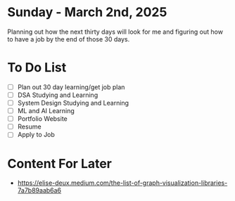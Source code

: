# Sunday - March 2nd, 2025

Planning out how the next thirty days will look for me and figuring out how to have a job by the end of those 30 days.

# To Do List
- [ ] Plan out 30 day learning/get job plan
- [ ] DSA Studying and Learning
- [ ] System Design Studying and Learning
- [ ] ML and AI Learning
- [ ] Portfolio Website
- [ ] Resume 
- [ ] Apply to Job

# Content For Later
- https://elise-deux.medium.com/the-list-of-graph-visualization-libraries-7a7b89aab6a6